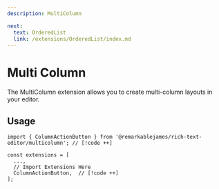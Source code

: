 ```yaml
---
description: MultiColumn

next:
  text: OrderedList
  link: /extensions/OrderedList/index.md
---
```


# Multi Column

The MultiColumn extension allows you to create multi-column layouts in your editor.

## Usage

```tsx
import { ColumnActionButton } from '@remarkablejames/rich-text-editor/multicolumn'; // [!code ++]

const extensions = [
  ...,
  // Import Extensions Here
  ColumnActionButton,  // [!code ++]
];

```
